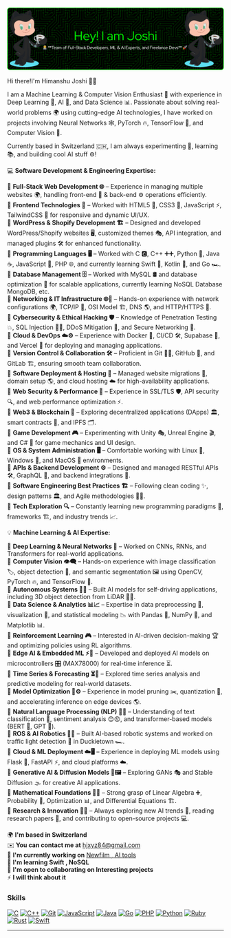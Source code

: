 ![](https://github.com/Himanshujoshi885/Himanshujoshi885/raw/main/github-header-image-2.gif)

Hi there!I'm Himanshu Joshi 🤖🚀

I am a Machine Learning & Computer Vision Enthusiast 🎯 with experience in Deep Learning 🧠, AI 🤖, and Data Science 📊. Passionate about solving real-world problems 🌍 using cutting-edge AI technologies, I have worked on projects involving Neural Networks 🕸️, PyTorch 🔥, TensorFlow 🔬, and Computer Vision 👀.

Currently based in Switzerland 🇨🇭, I am always experimenting 🔬, learning 📚, and building cool AI stuff ⚙️!

💻 **Software Development & Engineering Expertise:**

🔹 **Full-Stack Web Development 🌐** – Experience in managing multiple websites 🌍, handling front-end 🎨 & back-end ⚙️ operations efficiently.  
🔹 **Frontend Technologies 🎨** – Worked with HTML5 📜, CSS3 🎨, JavaScript ⚡, TailwindCSS 🌊 for responsive and dynamic UI/UX.  
🔹 **WordPress & Shopify Development 🏗️** – Designed and developed WordPress/Shopify websites 🖥️, customized themes 🎭, API integration, and managed plugins 🛠️ for enhanced functionality.  
🔹 **Programming Languages 🖥️** – Worked with C 🅲, C++ ➕➕, Python 🐍, Java ☕, JavaScript 📝, PHP 🌐, and currently learning Swift 🍏, Kotlin 📱, and Go 🏎️.  
🔹 **Database Management 🗄️** – Worked with MySQL 🛢️ and database optimization 🚀 for scalable applications, currently learning NoSQL Database MongoDB, etc.  
🔹 **Networking & IT Infrastructure 🌐🔧** – Hands-on experience with network configurations 🌍, TCP/IP 📡, OSI Model 🏗️, DNS 🌎, and HTTP/HTTPS 🔐.  
🔹 **Cybersecurity & Ethical Hacking 🛡️** – Knowledge of Penetration Testing 💥, SQL Injection 🏴‍☠️, DDoS Mitigation 🛑, and Secure Networking 🔐.  
🔹 **Cloud & DevOps ☁️⚙️** – Experience with Docker 🐳, CI/CD 🛠️, Supabase 🔄, and Vercel 🚀 for deploying and managing applications.  
🔹 **Version Control & Collaboration 🛠️** – Proficient in Git 🧑‍💻, GitHub 🌟, and GitLab 🏗️, ensuring smooth team collaboration.  
🔹 **Software Deployment & Hosting 🚀** – Managed website migrations 🔄, domain setup 🌎, and cloud hosting ☁️ for high-availability applications.  
🔹 **Web Security & Performance 🔐** – Experience in SSL/TLS 🛡️, API security 🔍, and web performance optimization ⚡.  
🔹 **Web3 & Blockchain 🔗** – Exploring decentralized applications (DApps) 🏛️, smart contracts 📜, and IPFS 🗂️.  
🔹 **Game Development 🎮** – Experimenting with Unity 🎭, Unreal Engine 🎬, and C# 🎵 for game mechanics and UI design.  
🔹 **OS & System Administration 🖥️** – Comfortable working with Linux 🐧, Windows 🏴, and MacOS 🍏 environments.  
🔹 **APIs & Backend Development ⚙️** – Designed and managed RESTful APIs 🛠️, GraphQL 🔌, and backend integrations 🔄.  
🔹 **Software Engineering Best Practices 🏗️** – Following clean coding ✨, design patterns 🏛️, and Agile methodologies 🏃‍♂️.  
🔹 **Tech Exploration 🔍** – Constantly learning new programming paradigms 🚀, frameworks 🏗️, and industry trends 📈.

💡 **Machine Learning & AI Expertise:**

🔹 **Deep Learning & Neural Networks 🧠** – Worked on CNNs, RNNs, and Transformers for real-world applications.  
🔹 **Computer Vision 👁️‍🗨️** – Hands-on experience with image classification 🏷️, object detection 🎯, and semantic segmentation 🖼️ using OpenCV, PyTorch 🔥, and TensorFlow 🧪.  
🔹 **Autonomous Systems 🚗🤖** – Built AI models for self-driving applications, including 3D object detection from LiDAR 🛑📡.  
🔹 **Data Science & Analytics 📊📈** – Expertise in data preprocessing 🧹, visualization 🎨, and statistical modeling 📉 with Pandas 🐼, NumPy 🔢, and Matplotlib 📊.  
🔹 **Reinforcement Learning 🎮** – Interested in AI-driven decision-making 🏆 and optimizing policies using RL algorithms.  
🔹 **Edge AI & Embedded ML ⚡🔌** – Developed and deployed AI models on microcontrollers 🎛️ (MAX78000) for real-time inference ⏳.  
🔹 **Time Series & Forecasting ⏳🔮** – Explored time series analysis and predictive modeling for real-world datasets.  
🔹 **Model Optimization 🚀⚙️** – Experience in model pruning ✂️, quantization 📏, and accelerating inference on edge devices 🌎.  
🔹 **Natural Language Processing (NLP) 💬📖** – Understanding of text classification 📝, sentiment analysis 😊😡, and transformer-based models (BERT 🦾, GPT 🤖).  
🔹 **ROS & AI Robotics 🤖🔧** – Built AI-based robotic systems and worked on traffic light detection 🚦 in Duckietown 🏎️.  
🔹 **Cloud & ML Deployment ☁️🖥️** – Experience in deploying ML models using Flask 🍶, FastAPI ⚡, and cloud platforms ☁️.  
🔹 **Generative AI & Diffusion Models 🎨🖼️** – Exploring GANs 🎭 and Stable Diffusion 🌫️ for creative AI applications.  
🔹 **Mathematical Foundations 🔢📐** – Strong grasp of Linear Algebra ➕, Probability 🎲, Optimization 📊, and Differential Equations 🏗️.  
🔹 **Research & Innovation 🔬📜** – Always exploring new AI trends 🚀, reading research papers 📑, and contributing to open-source projects 💻.


🌍 **I'm based in Switzerland**  
✉️ **You can contact me at** [hjxyz84@gmail.com](mailto:hjxyz84@gmail.com)  
🚀 **I'm currently working on** [Newfilm , AI tools](http://xyzzy.com)  
🧠 **I'm learning Swift , NoSQL**  
🤝 **I'm open to collaborating on Interesting projects**  
⚡ **I will think about it**

### Skills
<p align="left">
  <a href="https://docs.microsoft.com/en-us/cpp/?view=msvc-170" target="_blank" rel="noreferrer"><img src="https://raw.githubusercontent.com/danielcranney/readme-generator/main/public/icons/skills/c-colored.svg" width="36" height="36" alt="C" /></a>
  <a href="https://docs.microsoft.com/en-us/cpp/?view=msvc-170" target="_blank" rel="noreferrer"><img src="https://raw.githubusercontent.com/danielcranney/readme-generator/main/public/icons/skills/cplusplus-colored.svg" width="36" height="36" alt="C++" /></a>
  <a href="https://git-scm.com/" target="_blank" rel="noreferrer"><img src="https://raw.githubusercontent.com/danielcranney/readme-generator/main/public/icons/skills/git-colored.svg" width="36" height="36" alt="Git" /></a>
  <a href="https://developer.mozilla.org/en-US/docs/Web/JavaScript" target="_blank" rel="noreferrer"><img src="https://raw.githubusercontent.com/danielcranney/readme-generator/main/public/icons/skills/javascript-colored.svg" width="36" height="36" alt="JavaScript" /></a>
  <a href="https://www.oracle.com/java/" target="_blank" rel="noreferrer"><img src="https://raw.githubusercontent.com/danielcranney/readme-generator/main/public/icons/skills/java-colored.svg" width="36" height="36" alt="Java" /></a>
  <a href="https://go.dev/doc/" target="_blank" rel="noreferrer"><img src="https://raw.githubusercontent.com/danielcranney/readme-generator/main/public/icons/skills/go-colored.svg" width="36" height="36" alt="Go" /></a>
  <a href="https://www.php.net/" target="_blank" rel="noreferrer"><img src="https://raw.githubusercontent.com/danielcranney/readme-generator/main/public/icons/skills/php-colored.svg" width="36" height="36" alt="PHP" /></a>
  <a href="https://www.python.org/" target="_blank" rel="noreferrer"><img src="https://raw.githubusercontent.com/danielcranney/readme-generator/main/public/icons/skills/python-colored.svg" width="36" height="36" alt="Python" /></a>
  <a href="https://www.ruby-lang.org/en/" target="_blank" rel="noreferrer"><img src="https://raw.githubusercontent.com/danielcranney/readme-generator/main/public/icons/skills/ruby-colored.svg" width="36" height="36" alt="Ruby" /></a>
  <a href="https://www.rust-lang.org/" target="_blank" rel="noreferrer"><img src="https://raw.githubusercontent.com/danielcranney/readme-generator/main/public/icons/skills/rust-colored.svg" width="36" height="36" alt="Rust" /></a>
  <a href="https://developer.apple.com/swift/" target="_blank" rel="noreferrer"><img src="https://raw.githubusercontent.com/danielcranney/readme-generator/main/public/icons/skills/swift-colored.svg" width="36" height="36" alt="Swift" /></a>
</p>

---
